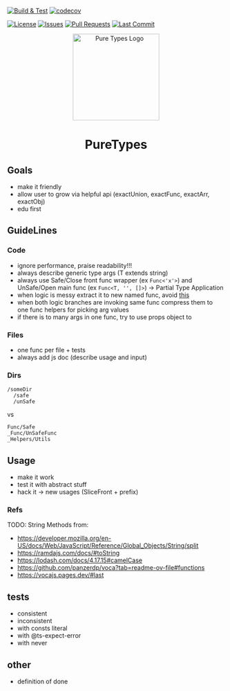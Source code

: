 <!-- Build & Test Workflow Status -->

[![Build & Test](https://github.com/HideoKun/TypeHubUtils/actions/workflows/node.js.yml/badge.svg)](https://github.com/HideoKun/TypeHubUtils/actions/workflows/node.js.yml)
[![codecov](https://codecov.io/gh/HideoKun/PureTypes/branch/main/graph/badge.svg)](https://codecov.io/gh/HideoKun/PureTypes)

<!-- Additional Badges -->

[![License](https://img.shields.io/github/license/HideoKun/TypeHubUtils)](https://github.com/HideoKun/TypeHubUtils/blob/main/LICENSE)
[![Issues](https://img.shields.io/github/issues/HideoKun/TypeHubUtils)](https://github.com/HideoKun/TypeHubUtils/issues)
[![Pull Requests](https://img.shields.io/github/issues-pr/HideoKun/TypeHubUtils)](https://github.com/HideoKun/TypeHubUtils/pulls)
[![Last Commit](https://img.shields.io/github/last-commit/HideoKun/TypeHubUtils)](https://github.com/HideoKun/TypeHubUtils/commits/main)

<p align="center">
  <img src="logo.svg" width="200px" align="center" alt="Pure Types Logo" />
  <h1 align="center">PureTypes</h1>
</p>

## Goals

- make it friendly
- allow user to grow via helpful api (exactUnion, exactFunc, exactArr, exactObj)
- edu first

## GuideLines

### Code

- ignore performance, praise readability!!!
- always describe generic type args (T extends string)
- always use Safe/Close front func wrapper (ex `Func<'x'>`) and UnSafe/Open main func (ex `Func<T, '', []>`) -> Partial Type Application
- when logic is messy extract it to new named func, avoid [this](https://github.com/sindresorhus/type-fest/blob/main/source/paths.d.ts#L123)
- when both logic branches are invoking same func compress them to one func helpers for picking arg values
- if there is to many args in one func, try to use props object to

### Files

- one func per file + tests
- always add js doc (describe usage and input)

### Dirs

```
/someDir
  /safe
  /unSafe
```

vs

```
Func/Safe
_Func/UnSafeFunc
_Helpers/Utils
```

## Usage

- make it work
- test it with abstract stuff
- hack it -> new usages (SliceFront + prefix)

### Refs

TODO: String Methods from:

- https://developer.mozilla.org/en-US/docs/Web/JavaScript/Reference/Global_Objects/String/split
- https://ramdajs.com/docs/#toString
- https://lodash.com/docs/4.17.15#camelCase
- https://github.com/panzerdp/voca?tab=readme-ov-file#functions
- https://vocajs.pages.dev/#last

## tests

- consistent
- inconsistent
- with consts literal
- with @ts-expect-error
- with never

## other

- definition of done
